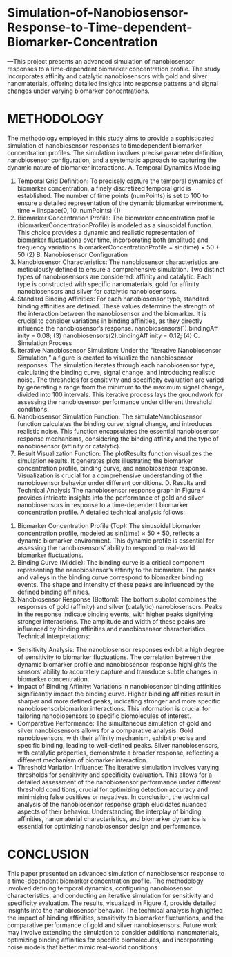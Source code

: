 # Simulation-of-Nanobiosensor-Response-to-Time-dependent-Biomarker-Concentration
—This project presents an advanced simulation of nanobiosensor responses to a time-dependent biomarker concentration profile. The study incorporates affinity and catalytic nanobiosensors with gold and silver nanomaterials, offering detailed insights into response patterns and signal changes under varying biomarker concentrations.

# METHODOLOGY
The methodology employed in this study aims to provide a
sophisticated simulation of nanobiosensor responses to timedependent biomarker concentration profiles. The simulation
involves precise parameter definition, nanobiosensor configuration, and a systematic approach to capturing the dynamic
nature of biomarker interactions.
A. Temporal Dynamics Modeling
1) Temporal Grid Definition: To precisely capture the temporal dynamics of biomarker concentration, a finely discretized
temporal grid is established. The number of time points
(numPoints) is set to 100 to ensure a detailed representation
of the dynamic biomarker environment.
time = linspace(0, 10, numPoints) (1)
2) Biomarker Concentration Profile: The biomarker concentration profile (biomarkerConcentrationProfile) is modeled as a sinusoidal function. This choice provides a dynamic
and realistic representation of biomarker fluctuations over
time, incorporating both amplitude and frequency variations.
biomarkerConcentrationProfile = sin(time) × 50 + 50 (2)
B. Nanobiosensor Configuration
1) Nanobiosensor Characteristics: The nanobiosensor
characteristics are meticulously defined to ensure a comprehensive simulation. Two distinct types of nanobiosensors are
considered: affinity and catalytic. Each type is constructed with specific nanomaterials, gold for affinity nanobiosensors and
silver for catalytic nanobiosensors.
2) Standard Binding Affinities: For each nanobiosensor
type, standard binding affinities are defined. These values determine the strength of the interaction between the nanobiosensor and the biomarker. It is crucial to consider variations in
binding affinities, as they directly influence the nanobiosensor’s response.
nanobiosensors(1).bindingAff inity = 0.08; (3)
nanobiosensors(2).bindingAff inity = 0.12; (4)
C. Simulation Process
1) Iterative Nanobiosensor Simulation: Under the ”Iterative Nanobiosensor Simulation,” a figure is created to visualize
the nanobiosensor responses. The simulation iterates through
each nanobiosensor type, calculating the binding curve, signal
change, and introducing realistic noise. The thresholds for
sensitivity and specificity evaluation are varied by generating
a range from the minimum to the maximum signal change,
divided into 100 intervals. This iterative process lays the
groundwork for assessing the nanobiosensor performance under different threshold conditions.
2) Nanobiosensor Simulation Function: The
simulateNanobiosensor function calculates the binding
curve, signal change, and introduces realistic noise. This
function encapsulates the essential nanobiosensor response
mechanisms, considering the binding affinity and the type of
nanobiosensor (affinity or catalytic).
3) Result Visualization Function: The plotResults function
visualizes the simulation results. It generates plots illustrating the biomarker concentration profile, binding curve, and
nanobiosensor response. Visualization is crucial for a comprehensive understanding of the nanobiosensor behavior under
different conditions.
D. Results and Technical Analysis
The nanobiosensor response graph in Figure 4 provides
intricate insights into the performance of gold and silver
nanobiosensors in response to a time-dependent biomarker
concentration profile. A detailed technical analysis follows:
1. Biomarker Concentration Profile (Top): The sinusoidal
biomarker concentration profile, modeled as sin(time) × 50 +
50, reflects a dynamic biomarker environment. This dynamic profile is essential for assessing the nanobiosensors’ ability to
respond to real-world biomarker fluctuations.
2. Binding Curve (Middle): The binding curve is a critical
component representing the nanobiosensor’s affinity to the
biomarker. The peaks and valleys in the binding curve correspond to biomarker binding events. The shape and intensity
of these peaks are influenced by the defined binding affinities.
3. Nanobiosensor Response (Bottom): The bottom subplot
combines the responses of gold (affinity) and silver (catalytic)
nanobiosensors. Peaks in the response indicate binding events,
with higher peaks signifying stronger interactions. The amplitude and width of these peaks are influenced by binding
affinities and nanobiosensor characteristics.
Technical Interpretations:
- Sensitivity Analysis: The nanobiosensor responses exhibit a high degree of sensitivity to biomarker fluctuations.
The correlation between the dynamic biomarker profile and
nanobiosensor response highlights the sensors’ ability to accurately capture and transduce subtle changes in biomarker
concentration.
- Impact of Binding Affinity: Variations in nanobiosensor binding affinities significantly impact the binding curve.
Higher binding affinities result in sharper and more defined peaks, indicating stronger and more specific nanobiosensorbiomarker interactions. This information is crucial for tailoring
nanobiosensors to specific biomolecules of interest.
- Comparative Performance: The simultaneous simulation
of gold and silver nanobiosensors allows for a comparative
analysis. Gold nanobiosensors, with their affinity mechanism,
exhibit precise and specific binding, leading to well-defined
peaks. Silver nanobiosensors, with catalytic properties, demonstrate a broader response, reflecting a different mechanism of
biomarker interaction.
- Threshold Variation Influence: The iterative simulation involves varying thresholds for sensitivity and specificity
evaluation. This allows for a detailed assessment of the
nanobiosensor performance under different threshold conditions, crucial for optimizing detection accuracy and minimizing false positives or negatives.
In conclusion, the technical analysis of the nanobiosensor
response graph elucidates nuanced aspects of their behavior.
Understanding the interplay of binding affinities, nanomaterial characteristics, and biomarker dynamics is essential for
optimizing nanobiosensor design and performance.
# CONCLUSION
This paper presented an advanced simulation of nanobiosensor response to a time-dependent biomarker concentration profile. The methodology involved defining temporal dynamics,
configuring nanobiosensor characteristics, and conducting an
iterative simulation for sensitivity and specificity evaluation.
The results, visualized in Figure 4, provide detailed insights
into the nanobiosensor behavior. The technical analysis highlighted the impact of binding affinities, sensitivity to biomarker
fluctuations, and the comparative performance of gold and
silver nanobiosensors.
Future work may involve extending the simulation to consider additional nanomaterials, optimizing binding affinities
for specific biomolecules, and incorporating noise models that
better mimic real-world conditions

